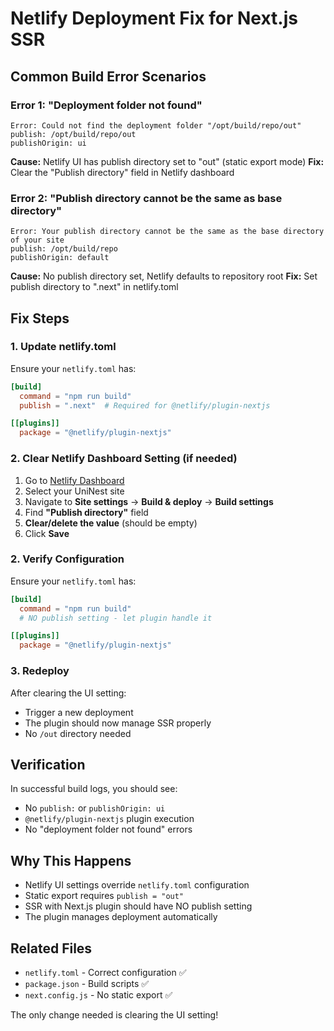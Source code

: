 # Netlify Deployment Fix for Next.js SSR

## Common Build Error Scenarios

### Error 1: "Deployment folder not found"

```
Error: Could not find the deployment folder "/opt/build/repo/out"
publish: /opt/build/repo/out
publishOrigin: ui
```

**Cause:** Netlify UI has publish directory set to "out" (static export mode)
**Fix:** Clear the "Publish directory" field in Netlify dashboard

### Error 2: "Publish directory cannot be the same as base directory"

```
Error: Your publish directory cannot be the same as the base directory of your site
publish: /opt/build/repo
publishOrigin: default
```

**Cause:** No publish directory set, Netlify defaults to repository root
**Fix:** Set publish directory to ".next" in netlify.toml

## Fix Steps

### 1. Update netlify.toml

Ensure your `netlify.toml` has:

```toml
[build]
  command = "npm run build"
  publish = ".next"  # Required for @netlify/plugin-nextjs

[[plugins]]
  package = "@netlify/plugin-nextjs"
```

### 2. Clear Netlify Dashboard Setting (if needed)

1. Go to [Netlify Dashboard](https://app.netlify.com)
2. Select your UniNest site
3. Navigate to **Site settings** → **Build & deploy** → **Build settings**
4. Find **"Publish directory"** field
5. **Clear/delete the value** (should be empty)
6. Click **Save**

### 2. Verify Configuration

Ensure your `netlify.toml` has:

```toml
[build]
  command = "npm run build"
  # NO publish setting - let plugin handle it

[[plugins]]
  package = "@netlify/plugin-nextjs"
```

### 3. Redeploy

After clearing the UI setting:

- Trigger a new deployment
- The plugin should now manage SSR properly
- No `/out` directory needed

## Verification

In successful build logs, you should see:

- No `publish:` or `publishOrigin: ui`
- `@netlify/plugin-nextjs` plugin execution
- No "deployment folder not found" errors

## Why This Happens

- Netlify UI settings override `netlify.toml` configuration
- Static export requires `publish = "out"`
- SSR with Next.js plugin should have NO publish setting
- The plugin manages deployment automatically

## Related Files

- `netlify.toml` - Correct configuration ✅
- `package.json` - Build scripts ✅
- `next.config.js` - No static export ✅

The only change needed is clearing the UI setting!
